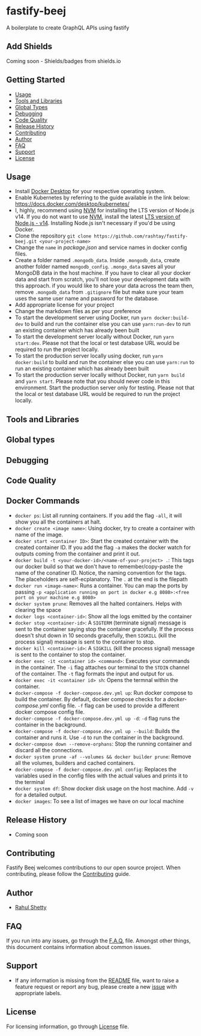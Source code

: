 # fastify-beej

A boilerplate to create GraphQL APIs using fastify

## Add Shields

Coming soon - Shields/badges from shields.io

## Getting Started

- [Usage](#usage)
- [Tools and Libraries](#tools-and-libraries)
- [Global Types](#global-types)
- [Debugging](#debugging)
- [Code Quality](#code-quality)
- [Release History](#release-history)
- [Contributing](#contributing)
- [Author](#author)
- [FAQ](#faq)
- [Support](#support)
- [License](#license)

## Usage

- Install [Docker Desktop](https://www.docker.com/get-started) for your respective operating system.
- Enable Kubernetes by referring to the guide available in the link below:
  <https://docs.docker.com/desktop/kubernetes/>
- I, highly, recommend using [NVM](https://github.com/nvm-sh/nvm/blob/master/README.md) for installing the LTS version of Node.js v14. If you do not want to use [NVM](https://github.com/nvm-sh/nvm/blob/master/README.md), install the latest [LTS version of Node.js - v14](https://nodejs.org/en/about/releases/). Installing Node.js isn't necessary if you'd be using Docker.
- Clone the repository `git clone https://github.com/rashtay/fastify-beej.git <your-project-name>`
- Change the `name` in _package.json_ and service names in docker config files.
- Create a folder named `.mongodb_data`. Inside `.mongodb_data`, create another folder named `mongodb_config`. `.mongo_data` saves all your MongoDB data in the host machine. If you have to clear all your docker data and start from scratch, you'll not lose your development data with this approach. if you would like to share your data across the team then, remove `.mongodb_data` from `.gitignore` file but make sure your team uses the same user name and password for the database.
- Add appropriate license for your project
- Change the markdown files as per your preference
- To start the development server using Docker, run `yarn docker:build-dev` to build and run the container else you can use `yarn:run-dev` to run an existing container which has already been built
- To start the development server locally without Docker, run `yarn start:dev`. Please not that the local or test database URL would be required to run the project locally.
- To start the production server locally using docker, run `yarn docker:build` to build and run the container else you can use `yarn:run` to run an existing container which has already been built
- To start the production server locally without Docker, run `yarn build` and `yarn start`. Please note that you should never code in this environment. Start the production server only for testing. Please not that the local or test database URL would be required to run the project locally.

## Tools and Libraries

## Global types

## Debugging

## Code Quality

## Docker Commands

- `docker ps`: List all running containers. If you add the flag `-all`, it will show you all the containers at halt.
- `docker create <image name>`: Using docker, try to create a container with name of the image.
- `docker start <container ID>`: Start the created container with the created container ID. If you add the flag `-a` makes the docker watch for outputs coming from the container and print it out.
- `docker build -t <your-docker-id>/<name-of-your-project> .`: This tags our docker build so that we don't have to remember/copy-paste the name of the conatiner ID. Notice, the naming convention for the tags. The placeholders are self-ecplanatory. The `.` at the end is the filepath
- `docker run <image-name>`: Runs a container. You can map the ports by passing `-p <application running on port in docker e.g 8080>:<free port on your machine e.g 8080>`
- `docker system prune`: Removes all the halted containers. Helps with clearing the space
- `docker logs <container-id>`: Show all the logs emitted by the container
- `docker stop <container-id>`: A `SIGTERM` (terminate signal) message is sent to the container saying stop the container gracefully. If the process doesn't shut down in 10 seconds gracefully, then `SIGKILL` (kill the process signal) message is sent to the container to stop.
- `docker kill <container-id>`: A `SIGKILL` (kill the process signal) message is sent to the container to stop the container.
- `docker exec -it <container id> <command>`: Executes your commands in the container. The `-i` flag attaches our terminal to the `STDIN` channel of the container. The `-t` flag formats the input and output for us.
- `docker exec -it <container id> sh`: Opens the termnal within the container.
- `docker-compose -f docker-compose.dev.yml up`: Run docker compose to build the container. By default, docker compose checks for a _docker-compose.yml_ config file. `-f` flag can be used to provide a different docker compose config file.
- `docker-compose -f docker-compose.dev.yml up -d`: `-d` flag runs the container in the background.
- `docker-compose -f docker-compose.dev.yml up --build`: Builds the container and runs it. Use `-d` to run the container in the background.
- `docker-compose down --remove-orphans`: Stop the running container and discard all the connections.
- `docker system prune -af --volumes && docker builder prune`: Remove all the volumes, builders and cached containers.
- `docker-compose -f docker-compose.dev.yml config`: Replaces the variables used in the config files with the actual values and prints it to the terminal
- `docker system df`: Show docker disk usage on the host machine. Add `-v` for a detailed output.
- `docker images`: To see a list of images we have on our local machine

## Release History

- Coming soon

## Contributing

Fastify Beej welcomes contributions to our open source project. When contributing, please follow the [Contributing](https://github.com/rashtay/React_Native_Seed/blob/main/CONTRIBUTING.md) guide.

## Author

- [Rahul Shetty](https://github.com/rashtay)

## FAQ

If you run into any issues, go through the [F.A.Q.](https://github.com/rashtay/React_Native_Seed/blob/main/FAQ.md) file. Amongst other things, this document contains information about common issues.

## Support

- If any information is missing from the [README](https://github.com/rashtay/React_Native_Seed/blob/main/README.md) file, want to raise a feature request or report any bug, please create a new [issue](https://github.com/rashtay/React_Native_Seed/issues) with appropriate labels.

## License

For licensing information, go through [License](https://github.com/rashtay/React_Native_Seed/blob/main/LICENSE) file.
